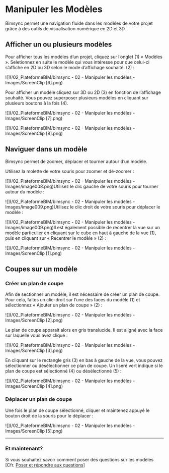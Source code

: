 # Manipuler les Modèles

Bimsync permet une navigation fluide dans les modèles de votre projet grâce à des outils de visualisation numérique en 2D et 3D.

## Afficher un ou plusieurs modèles

Pour afficher tous les modèles d’un projet, cliquez sur l’onglet \(1\) « Modèles ». Seletionnez en suite le modèle qui vous intéresse pour que celui-ci s’affiche en 2D ou 3D selon le mode d’affichage souhaité. \(2\) :

![](/02_PlateformeBIM/bimsync - 02 - Manipuler les modèles - Images/ScreenClip [6].png)

Pour afficher un modèle cliquez sur 3D ou 2D \(3\) en fonction de l’affichage souhaité. Vous pouvez superposer plusieurs modèles en cliquant sur plusieurs boutons à la fois \(4\).

![](/02_PlateformeBIM/bimsync - 02 - Manipuler les modèles - Images/ScreenClip [7].png)

![](/02_PlateformeBIM/bimsync - 02 - Manipuler les modèles - Images/ScreenClip [8].png)

## Naviguer dans un modèle

Bimsync permet de zoomer, déplacer et tourner autour d’un modèle.

Utilisez la molette de votre souris pour zoomer et dé-zoomer :

![](/02_PlateformeBIM/bimsync - 02 - Manipuler les modèles - Images/image008.png)Utilisez le clic gauche de votre souris pour tourner autour du modèle :

![](/02_PlateformeBIM/bimsync - 02 - Manipuler les modèles - Images/image009.png)Utilisez le clic droit de votre souris pour déplacer le modèle :

![](/02_PlateformeBIM/bimsync - 02 - Manipuler les modèles - Images/image009.png)Il est également possible de recentrer la vue sur un modèle particulier en cliquant sur le cube en haut à gauche de la vue \(1\), puis en cliquant sur « Recentrer le modèle » \(2\) :

![](/02_PlateformeBIM/bimsync - 02 - Manipuler les modèles - Images/ScreenClip [1].png)

## Coupes sur un modèle

### Créer un plan de coupe

Afin de sectionner un modèle, il est nécessaire de créer un plan de coupe. Pour cela, faites un clic-droit sur l’une des faces du modèle \(1\) et sélectionnez « Ajouter un plan de coupe » \(2\) :

![](/02_PlateformeBIM/bimsync - 02 - Manipuler les modèles - Images/ScreenClip [2].png)

Le plan de coupe apparait alors en gris translucide. Il est aligné avec la face sur laquelle vous avez cliqué :

![](/02_PlateformeBIM/bimsync - 02 - Manipuler les modèles - Images/ScreenClip [3].png)

En cliquant sur le rectangle gris \(3\) en bas à gauche de la vue, vous pouvez sélectionner ou désélectionner ce plan de coupe. Un liseré vert indique si le plan de coupe est sélectionné \(4\) ou désélectionné \(5\) :

![](/02_PlateformeBIM/bimsync - 02 - Manipuler les modèles - Images/ScreenClip [4].png)

### Déplacer un plan de coupe

Une fois le plan de coupe sélectionné, cliquer et maintenez appuyé le bouton droit de la souris pour le déplacer :

![](/02_PlateformeBIM/bimsync - 02 - Manipuler les modèles - Images/ScreenClip [5].png)

---

### Et maintenant?

Si vous souhaitez savoir comment poser des questions sur les modèles \[Cfr. [Poser et répondre aux questions](/02_PlateformeBIM/Poser-et-repondre-aux-questions.md)\]

